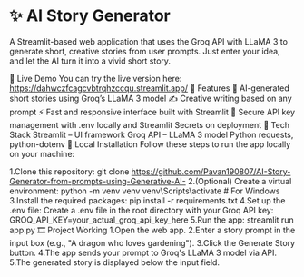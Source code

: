 # ✨ AI Story Generator
A Streamlit-based web application that uses the Groq API with LLaMA 3 to generate short, creative stories from user prompts. Just enter your idea, and let the AI turn it into a vivid short story.

🚀 Live Demo
You can try the live version here:  
https://dahwczfcagcvbtrqhzccqu.streamlit.app/
📌 Features
  🧠 AI-generated short stories using Groq’s LLaMA 3 model
  ✍️ Creative writing based on any prompt
  ⚡ Fast and responsive interface built with Streamlit
  🔐 Secure API key management with .env locally and Streamlit Secrets on deployment
💠 Tech Stack
  Streamlit – UI framework
  Groq API – LLaMA 3 model
  Python
  requests, python-dotenv
📅 Local Installation
  Follow these steps to run the app locally on your machine:

  1.Clone this repository:
    git clone https://github.com/Pavan190807/AI-Story-Generator-from-prompts-using-Generative-AI-
  2.(Optional) Create a virtual environment:
    python -m venv venv
    venv\Scripts\activate  # For Windows
  3.Install the required packages:
    pip install -r requirements.txt
  4.Set up the .env file:
    Create a .env file in the root directory with your Groq API key:
    GROQ_API_KEY=your_actual_groq_api_key_here
  5.Run the app:
    streamlit run app.py
🎞️ Project Working
1.Open the web app.
2.Enter a story prompt in the input box (e.g., "A dragon who loves gardening").
3.Click the Generate Story button.
4.The app sends your prompt to Groq's LLaMA 3 model via API.
5.The generated story is displayed below the input field.
